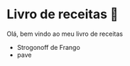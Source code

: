 # Livro de receitas :haircut:

Olá, bem vindo ao meu livro de receitas

- Strogonoff de Frango 
- pave



